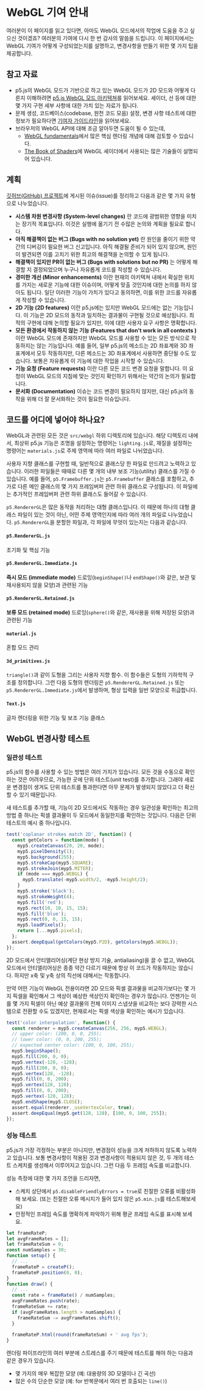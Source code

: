 # WebGL 기여 안내

여러분이 이 페이지를 읽고 있다면, 아마도 WebGL 모드에서의 작업에 도움을 주고 싶으신 것이겠죠? 여러분의 기여에 다시 한 번 감사의 말씀을 드립니다. 이 페이지에서는 WebGL 기여가 어떻게 구성되었는지를 설명하고, 변경사항을 만들기 위한 몇 가지 팁을 제공합니다.

## 참고 자료

- p5.js의 WebGL 모드가 기반으로 하고 있는 WebGL 모드가 2D 모드와 어떻게 다른지 이해하려면 [p5.js WebGL 모드 아키텍쳐](webgl_mode_architecture.md)를 읽어보세요. 셰이더, 선 등에 대한 몇 가지 구현 세부 사항에 대한 가치 있는 자료가 됩니다.
- 문제 생성, 코드베이스(codebase, 원천 코드 모음) 설정, 변경 사항 테스트에 대한 정보가 필요하다면 [기여자 가이드라인](https://p5js.org/contributor-docs/#/./contributor_guidelines)을 읽어보세요.
- 브라우저의 WebGL API에 대해 조금 알아두면 도움이 될 수 있는데, 
  - [WebGL fundamentals](https://webglfundamentals.org/)에서 많은 핵심 렌더링 개념에 대해 검토할 수 있습니다.
  - [The Book of Shaders](https://thebookofshaders.com/)에 WebGL 셰이더에서 사용되는 많은 기술들이 설명되어 있습니다.

## 계획

[깃허브(GitHub) 프로젝트](https://github.com/orgs/processing/projects/5)에 게시된 이슈(issue)를 정리하고 다음과 같은 몇 가지 유형으로 나누었습니다.

- **시스템 차원 변경사항 (System-level changes)** 란 코드에 광범위한 영향을 미치는 장기적 목표입니다. 이것은 실행에 옮기기 전 수많은 논의와 계획을 필요로 합니다.
- **아직 해결책이 없는 버그 (Bugs with no solution yet)** 란 원인을 줄이기 위한 약간의 디버깅이 필요한 버그 신고입니다. 아직 해결될 준비가 되어 있지 않으며, 원인이 발견되면 이를 고치기 위한 최고의 해결책을 논의할 수 있게 됩니다.
- **해결책이 있지만 PR이 없는 버그 (Bugs with solutions but no PR)** 는 어떻게 해결할 지 결정되었으며 누구나 자유롭게 코드를 작성할 수 있습니다.
- **경미한 개선 (Minor enhancements)** 이란 현재의 아키텍쳐 내에서 확실한 위치를 가지는 새로운 기능에 대한 이슈이며, 어떻게 맞출 것인지에 대한 논의를 하지 않아도 됩니다. 일단 이러한 기능이 가치가 있다고 동의하면, 이를 위한 코드를 자유롭게 작성할 수 있습니다.
- **2D 기능 (2D features)** 이란 p5.js에는 있지만 WebGL 모드에는 없는 기능입니다. 이 기능은 2D 모드의 동작과 일치하는 결과물이 구현될 것으로 예상됩니다. 최적의 구현에 대해 논의할 필요가 있지만, 이에 대한 사용자 요구 사항은 명확합니다.
- **모든 환경에서 작동하지 않는 기능 (Features that don't work in all contexts )** 이란 WebGL 모드에 존재하지만 WebGL 모드를 사용할 수 있는 모든 방식으로 작동하지는 않는 기능입니다. 예를 들어, 일부 p5.js의 메소드는 2D 좌표계와 3D 좌표계에서 모두 작동하지만, 다른 메소드는 3D 좌표계에서 사용하면 중단될 수도 있습니다. 보통은 자유롭게 이 기능에 대한 작업을 시작할 수 있습니다.
- **기능 요청 (Feature requests)** 이란 다른 모든 코드 변경 요청을 말합니다. 이 요청이 WebGL 모드의 지침에 맞는 것인지 확인하기 위해서는 약간의 논의가 필요합니다.
- **문서화 (Documentation)** 이슈는 코드 변경이 필요하지 않지만, 대신 p5.js의 동작을 위해 더 잘 문서화하는 것이 필요한 이슈입니다.

## 코드를 어디에 넣어야 하나요?

WebGL과 관련된 모든 것은 `src/webgl` 하위 디렉토리에 있습니다. 해당 디렉토리 내에서, 최상위 p5.js 기능은 조명을 설정하는 명령어는 `lighting.js`로, 재질을 설정하는 명령어는 `materials.js`로 주제 영역에 따라 여러 파일로 나뉘었습니다.

사용자 지향 클래스를 구현할 때, 일반적으로 클래스당 한 파일로 만드려고 노력하고 있습니다. 이러한 파일들은 때때로 다른 몇 개의 내부 보조 기능(utility) 클래스를 가질 수 있습니다. 예를 들어, `p5.Framebuffer.js`는 `p5.Framebuffer` 클래스를 포함하고, 추가로 다른 메인 클래스의 몇 가지 프레임버퍼 관련 하위 클래스로 구성됩니다. 이 파일에는 추가적인 프레임버퍼 관련 하위 클래스도 들어갈 수 있습니다.

`p5.RendererGL`은 많은 동작을 처리하는 대형 클래스입니다. 이 때문에 하나의 대형 클래스 파일이 있는 것이 아닌, 어떤 주제 영역인지에 따라 여러 개의 파일로 나누었습니다. `p5.RendererGL`을 분할한 파일과, 각 파일에 무엇이 있는지는 다음과 같습니다.


#### `p5.RendererGL.js`

초기화 및 핵심 기능


#### `p5.RendererGL.Immediate.js`

**즉시 모드 (immediate mode)** 드로잉(`beginShape()`나 `endShape()`와 같은, 보관 및 재사용되지 않을 모양)과 관련된 기능 


#### `p5.RendererGL.Retained.js`

**보류 모드 (retained mode)** 드로잉(`sphere()`와 같은, 재사용을 위해 저장된 모양)과 관련된 기능

#### `material.js`

혼합 모드 관리

#### `3d_primitives.js`

`triangle()`과 같이 도형을 그리는 사용자 지향 함수. 이 함수들은 도형의 기하학적 구조를 정의합니다. 그런 다음 도형의 렌더링은 `p5.RendererGL.Retained.js` 또는 `p5.RendererGL.Immediate.js`에서 발생하며, 형상 입력을 일반 모양으로 취급합니다.

#### `Text.js`

글자 렌더링을 위한 기능 및 보조 기능 클래스


## WebGL 변경사항 테스트

### 일관성 테스트

p5.js의 함수를 사용할 수 있는 방법은 여러 가지가 있습니다. 모든 것을 수동으로 확인하는 것은 어려우므로, 가능한 곳에 단위 테스트(unit test)를 추가합니다. 그래야 새로운 변경점이 생겨도 단위 테스트를 통과한다면 아무 문제가 발생되지 않았다고 더 확신할 수 있기 때문입니다.

새 테스트를 추가할 때, 기능이 2D 모드에서도 작동하는 경우 일관성을 확인하는 최고의 방법 중 하나는 픽셀 결과물이 두 모드에서 동일한지를 확인하는 것입니다. 다음은 단위 테스트의 예시 중 하나입니다.


```js
test('coplanar strokes match 2D', function() {
  const getColors = function(mode) {
    myp5.createCanvas(20, 20, mode);
    myp5.pixelDensity(1);
    myp5.background(255);
    myp5.strokeCap(myp5.SQUARE);
    myp5.strokeJoin(myp5.MITER);
    if (mode === myp5.WEBGL) {
      myp5.translate(-myp5.width/2, -myp5.height/2);
    }
    myp5.stroke('black');
    myp5.strokeWeight(4);
    myp5.fill('red');
    myp5.rect(10, 10, 15, 15);
    myp5.fill('blue');
    myp5.rect(0, 0, 15, 15);
    myp5.loadPixels();
    return [...myp5.pixels];
  };
  assert.deepEqual(getColors(myp5.P2D), getColors(myp5.WEBGL));
});
```

2D 모드에서 안티앨리어싱(계단 현상 방지 기술, antialiasing)을 끌 수 없고, WebGL 모드에서 안티앨리어싱은 종종 약간 다르기 때문에 항상 이 코드가 작동하지는 않습니다. 하지만 x축 및 y축 상의 직선에 대해서는 작동합니다.

만약 어떤 기능이 WebGL 전용이라면 2D 모드와 픽셀 결과물을 비교하기보다는 몇 가지 픽셀을 확인해서 그 색상이 예상한 색상인지 확인하는 경우가 많습니다. 언젠가는 이를 몇 가지 픽셀이 아닌 예상 결과물의 전체 이미지 스냅샷을 비교하는 보다 강력한 시스템으로 전환할 수도 있겠지만, 현재로서는 픽셀 색상을 확인하는 예시가 있습니다.

```js
test('color interpolation', function() {
  const renderer = myp5.createCanvas(256, 256, myp5.WEBGL);
  // upper color: (200, 0, 0, 255);
  // lower color: (0, 0, 200, 255);
  // expected center color: (100, 0, 100, 255);
  myp5.beginShape();
  myp5.fill(200, 0, 0);
  myp5.vertex(-128, -128);
  myp5.fill(200, 0, 0);
  myp5.vertex(128, -128);
  myp5.fill(0, 0, 200);
  myp5.vertex(128, 128);
  myp5.fill(0, 0, 200);
  myp5.vertex(-128, 128);
  myp5.endShape(myp5.CLOSE);
  assert.equal(renderer._useVertexColor, true);
  assert.deepEqual(myp5.get(128, 128), [100, 0, 100, 255]);
});
```


### 성능 테스트

p5.js가 가장 걱정하는 부분은 아니지만, 변경점이 성능을 크게 저하하지 않도록 노력하고 있습니다. 보통 변경사항이 적용된 것과 변경사항이 적용되지 않은 것, 두 개의 테스트 스케치를 생성해서 이루어지고 있습니다. 그런 다음 두 프레임 속도를 비교합니다.

성능 측정에 대한 몇 가지 조언을 드리자면,

- 스케치 상단에서 `p5.disableFriendlyErrors = true`로 친절한 오류를 비활성화해 보세요. (또는 친절한 오류 메시지가 들어 있지 않은 `p5.min.js`를 테스트해보세요)
- 안정적인 프레임 속도를 명확하게 파악하기 위해 평균 프레임 속도를 표시해 보세요.

```js
let frameRateP;
let avgFrameRates = [];
let frameRateSum = 0;
const numSamples = 30;
function setup() {
  // ...
  frameRateP = createP();
  frameRateP.position(0, 0);
}
function draw() {
  // ...
  const rate = frameRate() / numSamples;
  avgFrameRates.push(rate);
  frameRateSum += rate;
  if (avgFrameRates.length > numSamples) {
    frameRateSum -= avgFrameRates.shift();
  }
 
  frameRateP.html(round(frameRateSum) + ' avg fps');
}
```

렌더링 파이프라인의 여러 부분에 스트레스를 주기 때문에 테스트를 해야 하는 다음과 같은 경우가 있습니다.

- 몇 가지의 매우 복잡한 모양 (예: 대용량의 3D 모델이나 긴 곡선)
- 많은 수의 단순한 모양 (예: for 반복문에서 여러 번 호출되는 `line()`)
